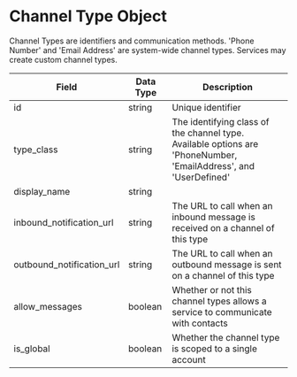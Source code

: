 # Channel Type Object
Channel Types are identifiers and communication methods.  'Phone Number' and 'Email Address' are system-wide channel types.  Services may create custom channel types.

Field | Data Type | Description
--- | --- | ---
id | string | Unique identifier
type_class | string | The identifying class of the channel type.  Available options are 'PhoneNumber, 'EmailAddress', and 'UserDefined'
display_name | string | 
inbound_notification_url | string | The URL to call when an inbound message is received on a channel of this type
outbound_notification_url | string | The URL to call when an outbound message is sent on a channel of this type
allow_messages | boolean | Whether or not this channel types allows a service to communicate with contacts
is_global | boolean | Whether the channel type is scoped to a single account
